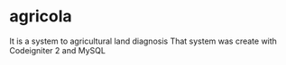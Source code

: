 # agricola
It is a system to agricultural land diagnosis
That system was create with Codeigniter 2 and MySQL
